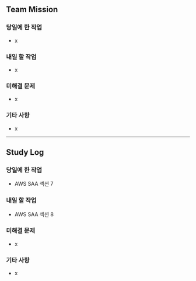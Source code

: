 ## Team Mission

### 당일에 한 작업
- x

### 내일 할 작업
- x

### 미해결 문제
- x

### 기타 사항
- x

--------
## Study Log

### 당일에 한 작업
- AWS SAA 섹션 7

### 내일 할 작업
- AWS SAA 섹션 8

### 미해결 문제
- x

### 기타 사항
- x

